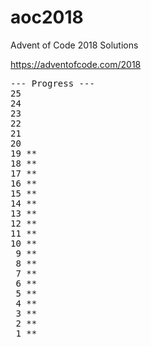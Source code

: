 # aoc2018

Advent of Code 2018 Solutions

https://adventofcode.com/2018
<pre>
--- Progress ---
25
24
23
22
21
20
19 **
18 **
17 **
16 **
15 **
14 **
13 **
12 **
11 **
10 **
 9 **
 8 **
 7 **
 6 **
 5 **
 4 **
 3 **
 2 **
 1 **
</pre>